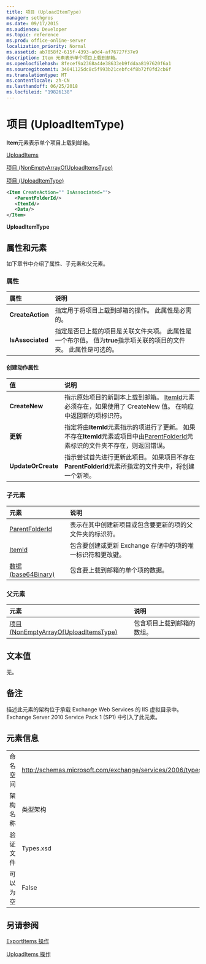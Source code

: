 ```yaml
---
title: 项目 (UploadItemType)
manager: sethgros
ms.date: 09/17/2015
ms.audience: Developer
ms.topic: reference
ms.prod: office-online-server
localization_priority: Normal
ms.assetid: ab7058f2-615f-4393-a0d4-af76727f37e9
description: Item 元素表示单个项目上载到邮箱。
ms.openlocfilehash: 8fecef9a2368a44e38633eb9fddaa8197620f6a1
ms.sourcegitcommit: 34041125dc8c5f993b21cebfc4f8b72f0fd2cb6f
ms.translationtype: MT
ms.contentlocale: zh-CN
ms.lasthandoff: 06/25/2018
ms.locfileid: "19826138"
---
```

# <a name="item-uploaditemtype"></a>项目 (UploadItemType)

**Item**元素表示单个项目上载到邮箱。 
  
[UploadItems](uploaditems.md)
  
[项目 (NonEmptyArrayOfUploadItemsType)](items-nonemptyarrayofuploaditemstype.md)
  
[项目 (UploadItemType)](item-uploaditemtype.md)
  
```XML
<Item CreateAction="" IsAssociated="">
   <ParentFolderId/>
   <ItemId/>
   <Data/>
</Item>
```

 **UploadItemType**
## <a name="attributes-and-elements"></a>属性和元素

如下章节中介绍了属性、子元素和父元素。
  
### <a name="attributes"></a>属性

|**属性**|**说明**|
|:-----|:-----|
|**CreateAction** <br/> |指定用于将项目上载到邮箱的操作。 此属性是必需的。  <br/> |
|**IsAssociated** <br/> |指定是否已上载的项目是关联文件夹项。 此属性是一个布尔值。 值为**true**指示项关联的项目的文件夹。 此属性是可选的。  <br/> |
   
#### <a name="createaction-attribute"></a>创建动作属性

|**值**|**说明**|
|:-----|:-----|
|**CreateNew** <br/> |指示原始项目的新副本上载到邮箱。 [ItemId](itemid.md)元素必须存在，如果使用了 CreateNew 值。 在响应中返回新的项标识符。  <br/> |
|**更新** <br/> |指定将由**ItemId**元素指示的项进行了更新。 如果不存在**ItemId**元素或项目中由[ParentFolderId](parentfolderid.md)元素标识的文件夹不存在，则返回错误。  <br/> |
|**UpdateOrCreate** <br/> |指示尝试首先进行更新此项目。 如果项目不存在**ParentFolderId**元素所指定的文件夹中，将创建一个新项。  <br/> |
   
### <a name="child-elements"></a>子元素

|**元素**|**说明**|
|:-----|:-----|
|[ParentFolderId](parentfolderid.md) <br/> |表示在其中创建新项目或包含要更新的项的父文件夹的标识符。  <br/> |
|[ItemId](itemid.md) <br/> |包含要创建或更新 Exchange 存储中的项的唯一标识符和更改键。  <br/> |
|[数据 (base64Binary)](data-base64binary.md) <br/> |包含要上载到邮箱的单个项的数据。  <br/> |
   
### <a name="parent-elements"></a>父元素

|**元素**|**说明**|
|:-----|:-----|
|[项目 (NonEmptyArrayOfUploadItemsType)](items-nonemptyarrayofuploaditemstype.md) <br/> |包含项目上载到邮箱的数组。  <br/> |
   
## <a name="text-value"></a>文本值

无。
  
## <a name="remarks"></a>备注

描述此元素的架构位于承载 Exchange Web Services 的 IIS 虚拟目录中。Exchange Server 2010 Service Pack 1 (SP1) 中引入了此元素。
  
## <a name="element-information"></a>元素信息

|||
|:-----|:-----|
|命名空间  <br/> |http://schemas.microsoft.com/exchange/services/2006/types  <br/> |
|架构名称  <br/> |类型架构  <br/> |
|验证文件  <br/> |Types.xsd  <br/> |
|可以为空  <br/> |False  <br/> |
   
## <a name="see-also"></a>另请参阅



[ExportItems 操作](exportitems-operation.md)
  
[UploadItems 操作](uploaditems-operation.md)

